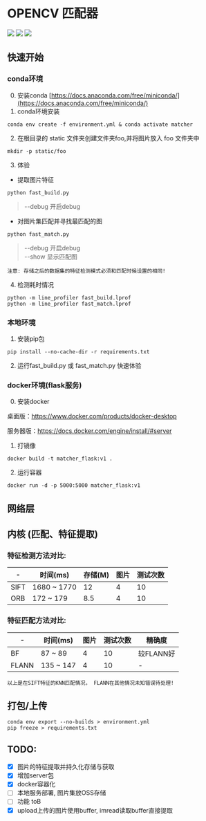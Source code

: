# OPENCV 匹配器
<p>
 <img src="https://img.shields.io/badge/python-blue">
 <img src="https://img.shields.io/badge/opencv-red">
 <img src="https://img.shields.io/badge/flask-lightblue">
</p>

## 快速开始
### conda环境
0. 安装conda
[https://docs.anaconda.com/free/miniconda/](https://docs.anaconda.com/free/miniconda/)
1. conda环境安装
```shell
conda env create -f environment.yml & conda activate matcher
```
2. 在根目录的 static 文件夹创建文件夹foo,并将图片放入 foo 文件夹中
```shell
mkdir -p static/foo
```
3. 体验
- 提取图片特征
```shell
python fast_build.py
```
> --debug 开启debug
- 对图片集匹配并寻找最匹配的图
```shell
python fast_match.py
```
> --debug 开启debug  
> --show 显示匹配图

``` 注意: 存储之后的数据集的特征检测模式必须和匹配时候设置的相同! ```

4. 检测耗时情况
```shell
python -m line_profiler fast_build.lprof
python -m line_profiler fast_match.lprof
```


### 本地环境
1. 安装pip包
```shell
pip install --no-cache-dir -r requirements.txt
```
2. 运行fast_build.py 或 fast_match.py 快速体验
### docker环境(flask服务)
0. 安装docker

桌面版：https://www.docker.com/products/docker-desktop  

服务器版：https://docs.docker.com/engine/install/#server
1. 打镜像
```shell
docker build -t matcher_flask:v1 .
```
2. 运行容器
```shell
docker run -d -p 5000:5000 matcher_flask:v1
```
## 网络层
## 内核 (匹配、特征提取)
### 特征检测方法对比:
| - | 时间(ms) | 存储(M) | 图片 | 测试次数 
| - | --- | --- | --- | ---
| SIFT| 1680 ~ 1770 | 12 | 4 | 10
| ORB | 172 ~ 179 | 8.5 | 4 | 10

### 特征匹配方法对比:
| - | 时间(ms) | 图片 | 测试次数 | 精确度 |
| - | --- | --- | --- | -- |
BF | 87 ~ 89 | 4 | 10 | 较FLANN好
FLANN | 135 ~ 147 | 4 | 10 | -

``` 以上是在SIFT特征的KNN匹配情况， FLANN在其他情况未知错误待处理! ```

## 打包/上传
```shell
conda env export --no-builds > environment.yml
pip freeze > requirements.txt
```
## TODO:
- [x] 图片的特征提取并持久化存储与获取
- [x] 增加server包
- [x] docker容器化
- [ ] 本地服务部署, 图片集放OSS存储
- [ ] 功能 toB
- [x] upload上传的图片使用buffer, imread读取buffer直接提取